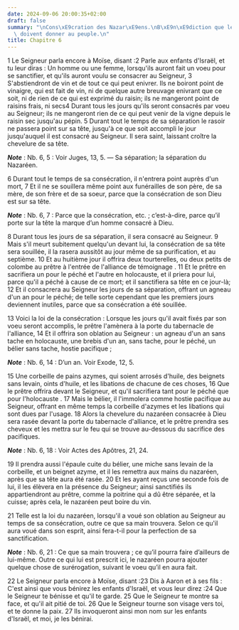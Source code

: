 ```yaml
---
date: 2024-09-06 20:00:35+02:00
draft: false
summary: "\nCons\xE9cration des Nazar\xE9ens.\nB\xE9n\xE9diction que les pr\xEAtres\
  \ doivent donner au peuple.\n"
title: Chapitre 6
---
```





1 Le Seigneur parla encore à Moïse, disant :2 Parle aux enfants d'Israël, et tu leur diras : Un homme ou une femme, lorsqu'ils auront fait un voeu pour se sanctifier, et qu'ils auront voulu se consacrer au Seigneur, 3 S'abstiendront de vin et de tout ce qui peut enivrer. Ils ne boiront point de vinaigre, qui est fait de vin, ni de quelque autre breuvage enivrant que ce soit, ni de rien de ce qui est exprimé du raisin; ils ne mangeront point de raisins frais, ni secs4 Durant tous les jours qu'ils seront consacrés par voeu au Seigneur; ils ne mangeront rien de ce qui peut venir de la vigne depuis le raisin sec jusqu'au pépin. 5 Durant tout le temps de sa séparation le rasoir ne passera point sur sa tête, jusqu'à ce que soit accompli le jour jusqu'auquel il est consacré au Seigneur. Il sera saint, laissant croître la chevelure de sa tête.

***Note*** :  Nb. 6, 5 : Voir Juges, 13, 5. ― Sa séparation; la séparation du Nazaréen.

6 Durant tout le temps de sa consécration, il n'entrera point auprès d'un mort, 7 Et il ne se souillera même point aux funérailles de son père, de sa mère, de son frère et de sa soeur, parce que la consécration de son Dieu est sur sa tête.

***Note*** :  Nb. 6, 7 : Parce que la consécration, etc. ; c’est-à-dire, parce qu’il porte sur la tête la marque d’un homme consacré à Dieu.

8 Durant tous les jours de sa séparation, il sera consacré au Seigneur. 9 Mais s'il meurt subitement quelqu'un devant lui, la consécration de sa tête sera souillée, il la rasera aussitôt au jour même de sa purification, et au septième. 10 Et au huitième jour il offrira deux tourterelles, ou deux petits de colombe au prêtre à l'entrée de l'alliance de témoignage . 11 Et le prêtre en sacrifiera un pour le péché et l'autre en holocauste, et il priera pour lui, parce qu'il a péché à cause de ce mort; et il sanctifiera sa tête en ce jour-là; 12 Et il consacrera au Seigneur les jours de sa séparation, offrant un agneau d'un an pour le péché; de telle sorte cependant que les premiers jours deviennent inutiles, parce que sa consécration a été souillée.


13 Voici la loi de la consécration : Lorsque les jours qu'il avait fixés par son voeu seront accomplis, le prêtre l'amènera à la porte du tabernacle de l'alliance, 14 Et il offrira son oblation au Seigneur : un agneau d'un an sans tache en holocauste, une brebis d'un an, sans tache, pour le péché, un bélier sans tache, hostie pacifique ;

***Note*** :  Nb. 6, 14 : D’un an. Voir Exode, 12, 5.

15 Une corbeille de pains azymes, qui soient arrosés d'huile, des beignets sans levain, oints d'huile, et les libations de chacune de ces choses, 16 Que le prêtre offrira devant le Seigneur, et qu'il sacrifiera tant pour le péché que pour l'holocauste . 17 Mais le bélier, il l'immolera comme hostie pacifique au Seigneur, offrant en même temps la corbeille d'azymes et les libations qui sont dues par l'usage. 18 Alors la chevelure du nazaréen consacrée à Dieu sera rasée devant la porte du tabernacle d'alliance, et le prêtre prendra ses cheveux et les mettra sur le feu qui se trouve au-dessous du sacrifice des pacifiques.

***Note*** :  Nb. 6, 18 : Voir Actes des Apôtres, 21, 24.

19 Il prendra aussi l'épaule cuite du bélier, une miche sans levain de la corbeille, et un beignet azyme, et il les remettra aux mains du nazaréen, après que sa tête aura été rasée. 20 Et les ayant reçus une seconde fois de lui, il les élèvera en la présence du Seigneur; ainsi sanctifiés ils appartiendront au prêtre, comme la poitrine qui a dû être séparée, et la cuisse; après cela, le nazaréen peut boire du vin.


21 Telle est la loi du nazaréen, lorsqu'il a voué son oblation au Seigneur au temps de sa consécration, outre ce que sa main trouvera. Selon ce qu'il aura voué dans son esprit, ainsi fera-t-il pour la perfection de sa sanctification.

***Note*** :  Nb. 6, 21 : Ce que sa main trouvera ; ce qu’il pourra faire d’ailleurs de lui-même. Outre ce qui lui est prescrit ici, le nazaréen pourra ajouter quelque chose de surérogation, suivant le voeu qu’il en aura fait.


22 Le Seigneur parla encore à Moïse, disant :23 Dis à Aaron et à ses fils : C'est ainsi que vous bénirez les enfants d'Israël, et vous leur direz :24 Que le Seigneur te bénisse et qu'il te garde. 25 Que le Seigneur te montre sa face, et qu'il ait pitié de toi. 26 Que le Seigneur tourne son visage vers toi, et te donne la paix. 27 Ils invoqueront ainsi mon nom sur les enfants d'Israël, et moi, je les bénirai.

